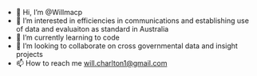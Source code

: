 - 👋 Hi, I’m @Willmacp
- 👀 I’m interested in efficiencies in communications and establishing use of data and evaluaiton as standard in Australia
- 🌱 I’m currently learning to code
- 💞️ I’m looking to collaborate on cross governmental data and insight projects
- 📫 How to reach me will.charlton1@gmail.com

<!---
Willmacp/Willmacp is a ✨ special ✨ repository because its `README.md` (this file) appears on your GitHub profile.
You can click the Preview link to take a look at your changes.
--->
